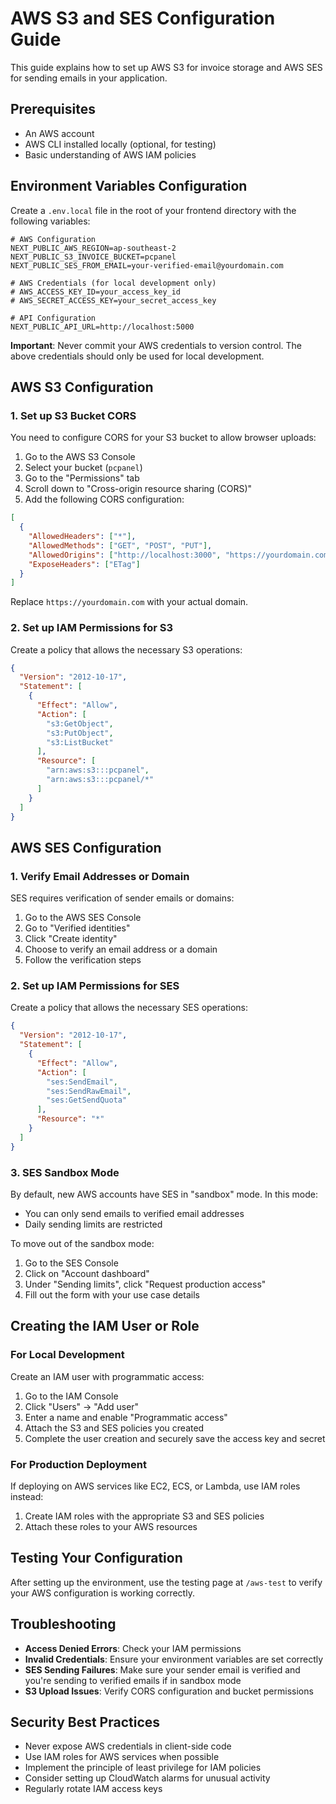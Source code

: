 # AWS S3 and SES Configuration Guide

This guide explains how to set up AWS S3 for invoice storage and AWS SES for sending emails in your application.

## Prerequisites

- An AWS account
- AWS CLI installed locally (optional, for testing)
- Basic understanding of AWS IAM policies

## Environment Variables Configuration

Create a `.env.local` file in the root of your frontend directory with the following variables:

```
# AWS Configuration
NEXT_PUBLIC_AWS_REGION=ap-southeast-2
NEXT_PUBLIC_S3_INVOICE_BUCKET=pcpanel
NEXT_PUBLIC_SES_FROM_EMAIL=your-verified-email@yourdomain.com

# AWS Credentials (for local development only)
# AWS_ACCESS_KEY_ID=your_access_key_id
# AWS_SECRET_ACCESS_KEY=your_secret_access_key

# API Configuration
NEXT_PUBLIC_API_URL=http://localhost:5000
```

**Important**: Never commit your AWS credentials to version control. The above credentials should only be used for local development.

## AWS S3 Configuration

### 1. Set up S3 Bucket CORS

You need to configure CORS for your S3 bucket to allow browser uploads:

1. Go to the AWS S3 Console
2. Select your bucket (`pcpanel`)
3. Go to the "Permissions" tab
4. Scroll down to "Cross-origin resource sharing (CORS)"
5. Add the following CORS configuration:

```json
[
  {
    "AllowedHeaders": ["*"],
    "AllowedMethods": ["GET", "POST", "PUT"],
    "AllowedOrigins": ["http://localhost:3000", "https://yourdomain.com"],
    "ExposeHeaders": ["ETag"]
  }
]
```

Replace `https://yourdomain.com` with your actual domain.

### 2. Set up IAM Permissions for S3

Create a policy that allows the necessary S3 operations:

```json
{
  "Version": "2012-10-17",
  "Statement": [
    {
      "Effect": "Allow",
      "Action": [
        "s3:GetObject",
        "s3:PutObject",
        "s3:ListBucket"
      ],
      "Resource": [
        "arn:aws:s3:::pcpanel",
        "arn:aws:s3:::pcpanel/*"
      ]
    }
  ]
}
```

## AWS SES Configuration

### 1. Verify Email Addresses or Domain

SES requires verification of sender emails or domains:

1. Go to the AWS SES Console
2. Go to "Verified identities"
3. Click "Create identity"
4. Choose to verify an email address or a domain
5. Follow the verification steps

### 2. Set up IAM Permissions for SES

Create a policy that allows the necessary SES operations:

```json
{
  "Version": "2012-10-17",
  "Statement": [
    {
      "Effect": "Allow",
      "Action": [
        "ses:SendEmail",
        "ses:SendRawEmail",
        "ses:GetSendQuota"
      ],
      "Resource": "*"
    }
  ]
}
```

### 3. SES Sandbox Mode

By default, new AWS accounts have SES in "sandbox" mode. In this mode:

- You can only send emails to verified email addresses
- Daily sending limits are restricted

To move out of the sandbox mode:

1. Go to the SES Console
2. Click on "Account dashboard"
3. Under "Sending limits", click "Request production access"
4. Fill out the form with your use case details

## Creating the IAM User or Role

### For Local Development

Create an IAM user with programmatic access:

1. Go to the IAM Console
2. Click "Users" → "Add user"
3. Enter a name and enable "Programmatic access"
4. Attach the S3 and SES policies you created
5. Complete the user creation and securely save the access key and secret

### For Production Deployment

If deploying on AWS services like EC2, ECS, or Lambda, use IAM roles instead:

1. Create IAM roles with the appropriate S3 and SES policies
2. Attach these roles to your AWS resources

## Testing Your Configuration

After setting up the environment, use the testing page at `/aws-test` to verify your AWS configuration is working correctly.

## Troubleshooting

- **Access Denied Errors**: Check your IAM permissions
- **Invalid Credentials**: Ensure your environment variables are set correctly
- **SES Sending Failures**: Make sure your sender email is verified and you're sending to verified emails if in sandbox mode
- **S3 Upload Issues**: Verify CORS configuration and bucket permissions

## Security Best Practices

- Never expose AWS credentials in client-side code
- Use IAM roles for AWS services when possible
- Implement the principle of least privilege for IAM policies
- Consider setting up CloudWatch alarms for unusual activity
- Regularly rotate IAM access keys 